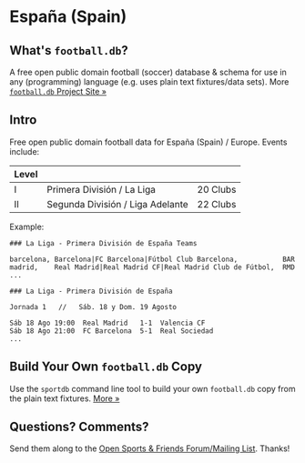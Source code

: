 # España (Spain)

## What's `football.db`?

A free open public domain football (soccer) database & schema
for use in any (programming) language
(e.g. uses plain text fixtures/data sets).
More [`football.db` Project Site »](http://openfootball.github.io)

## Intro

Free open public domain football data for España (Spain) / Europe.
Events include:

| Level |                                    |            |
| ----- | ---------------------------------- | ---------- |
| I     |  Primera División / La Liga        |  20 Clubs  |
| II    |  Segunda División / Liga Adelante  |  22 Clubs  |


Example:

~~~
### La Liga - Primera División de España Teams

barcelona, Barcelona|FC Barcelona|Fútbol Club Barcelona,           BAR
madrid,    Real Madrid|Real Madrid CF|Real Madrid Club de Fútbol,  RMD
...
~~~

~~~
### La Liga - Primera División de España

Jornada 1   //   Sáb. 18 y Dom. 19 Agosto

Sáb 18 Ago 19:00  Real Madrid   1-1  Valencia CF
Sáb 18 Ago 21:00  FC Barcelona  5-1  Real Sociedad
...
~~~


## Build Your Own `football.db` Copy

Use the `sportdb` command line tool to build your own `football.db` copy
from the plain text fixtures. [More »](http://openfootball.github.io/build.html)


## Questions? Comments?

Send them along to the
[Open Sports & Friends Forum/Mailing List](http://groups.google.com/group/opensport).
Thanks!
